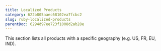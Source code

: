 ```yaml
---
title: Localized Products
category: 622b805aaec68102ea7fcbc2
slug: ruby-localized-products
parentDoc: 6294d97ee723f1008d2ab28e
---
```


This section lists all products with a specific geography (e.g. US, FR, EU, IND).
